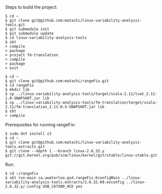 Steps to build the project:

    $ cd ~
    $ git clone git@github.com:matachi/linux-variability-analysis-tools.git
    $ git submodule init
    $ git submodule update
    $ cd linux-variability-analysis-tools
    $ sbt
    > compile
    > package
    > project fm-translation
    > compile
    > package
    > exit

    $ cd ~
    $ git clone git@github.com:matachi/rangeFix.git
    $ cd rangeFix
    $ mkdir lib
    $ cp ../linux-variability-analysis-tools/target/scala-2.11/lvat_2.11-1.0-SNAPSHOT.jar lib
    $ cp ../linux-variability-analysis-tools/fm-translation/target/scala-2.11/fm-translation_2.11-0.5-SNAPSHOT.jar lib
    $ sbt
    > compile

Prerequisites for running rangeFix:

    $ sudo dnf install z3
    $ cd ~
    $ git clone git@github.com:matachi/linux-variability-analysis-tools.extracts.git
    $ git clone --depth 1 --branch linux-2.6.32.y git://git.kernel.org/pub/scm/linux/kernel/git/stable/linux-stable.git

Run:

    $ cd ~/rangeFix
    $ sbt run-main ca.uwaterloo.gsd.rangeFix.KconfigMain ../linux-variability-analysis-tools.extracts/2.6.32.69.exconfig ../linux-2.6.32.y/.config USB_C67X00_HCD yes

